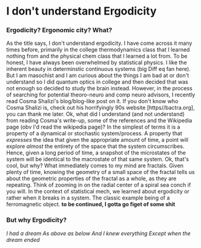 # I don't understand Ergodicity

### Ergodicity? Ergonomic city? What?

As the title says, I don't understand ergodicity. I have come across it many times before, primarily in the college thermodynamics class that I learned nothing from and the physical chem class that I learned a lot from. To be honest, I have always been overwhelmed by statistical physics. I like the inherent beauty in determinstic continuous systems (big Diff eq fan here). But I am masochist and I am curious about the things I am bad at or don't understand so I did quantum optics in college and then decided that was not enough so decided to study the brain instead. However, in the process of searching for potential theoro-neuro and comp neuro advisors, I recently read Cosma Shalizi's blog/blog-like post on it. If you don't know who Cosma Shalizi is, check out his horrifyingly 90s website [https//bactra.org], you can thank me later. Ok, what did I understand (and not understand) from reading Cosma's write-up, some of the references and the Wikipedia page (obv I'd read the wikipedia page)? 
In the simplest of terms it is a property of a dynamical or stochastic system/process. A property that *expresses* the idea that given the appropriate amount of time, a point will explore *almost* the entirety of the space that the system circumscribes. Hence, given a long period of time, a snapshot of the microstates of the system will be identical to the macrostate of that same system. Ok, that's cool, but why? What immediately comes to my mind are fractals. Given plenty of time, knowing the geometry of a small space of the fractal tells us about the geometric properties of the fractal as a whole, as they are repeating. Think of zooming in on the radial center of a spiral sea conch if you will. In the context of statistical mech, we learned about ergodicity or rather when it breaks in a system. The classic example being of a ferromagnetic object. **to be continued, I gotta go figet of some shit**

### But why Ergodicity?

*I had a dream*
*As above as below*
*And I knew everything*
*Except when the dream ended*

